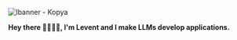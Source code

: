 ![lbanner - Kopya](https://github.com/levent1ozgur/levent1ozgur/assets/47055637/2bb22685-6c7f-4e96-8c55-f818088005a6)

 
 **Hey there 🧙🏻‍♂️👋, I'm Levent and I make LLMs develop applications.**


